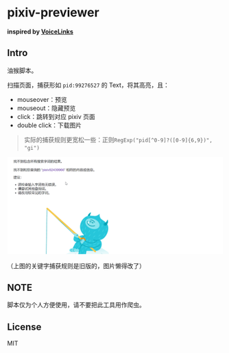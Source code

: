 # pixiv-previewer

**inspired by [VoiceLinks](https://greasyfork.org/scripts/456743)**



## Intro

油猴脚本。

扫描页面，捕获形如 `pid:99276527` 的 Text，将其高亮，且：

- mouseover：预览
- mouseout：隐藏预览
- click：跳转到对应 pixiv 页面
- double click：下载图片

> 实际的捕获规则更宽松一些：正则`RegExp("pid[^0-9]?([0-9]{6,9})", "gi")`



![pixiv-previewer](pixiv-previewer.gif)

（上图的关键字捕获规则是旧版的，图片懒得改了）



## NOTE

脚本仅为个人方便使用，请不要把此工具用作爬虫。



## License

MIT

